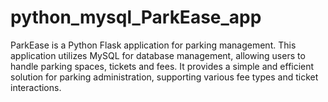 # python_mysql_ParkEase_app
ParkEase is a Python Flask application for parking management. This application utilizes MySQL for database management, allowing users to handle parking spaces, tickets and fees. It provides a simple and efficient solution for parking administration, supporting various fee types and ticket interactions.
